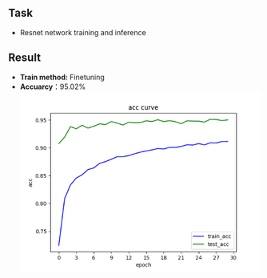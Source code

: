 ## Task
* Resnet network training and inference

## Result

* **Train method:** Finetuning
* **Accuarcy**：95.02%
![Accuracy Loss](./assets/Accuracy.png)